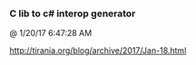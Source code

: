 ﻿

### C lib to c# interop generator
@ 1/20/17 6:47:28 AM

http://tirania.org/blog/archive/2017/Jan-18.html

